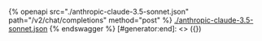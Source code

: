 [#generator:start]: <> ({ "template": "openapi" })
{% openapi src="./anthropic-claude-3.5-sonnet.json" path="/v2/chat/completions" method="post" %}
[./anthropic-claude-3.5-sonnet.json](./anthropic-claude-3.5-sonnet.json)
{% endswagger %}
[#generator:end]: <> ({})